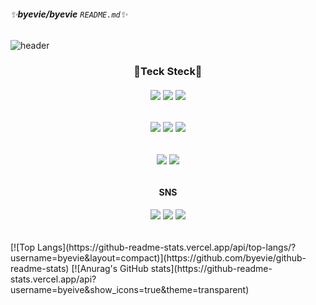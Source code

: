 ###### ✨**byevie/byevie** `README.md`✨

![header](https://capsule-render.vercel.app/api?type=slice&color=gradient&text=%20WooreeKo%20%20&height=200&fontSize=100)

<div align="center">
  <h3>🚀Teck Steck🚀</h3>
  <h6><img src="https://img.shields.io/badge/PhotoShop-31A8FF?style=for-the-badge&logo=Adobe Photoshop&logoColor=white"/>
  <img src="https://img.shields.io/badge/Illustrator-FF9A00?style=for-the-badge&logo=Adobe Illustrator&logoColor=white"/>
  <img src="https://img.shields.io/badge/Figma-F24E1E?style=for-the-badge&logo=Figma&logoColor=white"/></h6>
</div>
<div align="center">
  <h6><img src="https://img.shields.io/badge/HTML-E34F26?style=for-the-badge&logo=HTML5&logoColor=white"/>
  <img src="https://img.shields.io/badge/CSS-1572B6?style=for-the-badge&logo=CSS3&logoColor=white"/>
  <img src="https://img.shields.io/badge/JavaScript-F7DF1E?style=for-the-badge&logo=JavaScript&logoColor=white"/></h6>
</div>
<div align="center">
  <h6><img src="https://img.shields.io/badge/GitHub-181717?style=for-the-badge&logo=GitHub&logoColor=white"/>
  <img src="https://img.shields.io/badge/Visual Studio Code-007ACC?style=for-the-badge&logo=Visual Studio Code&logoColor=white"/></h6>
</div>
<div align="center">
  <h4>SNS</h4>
  <h6><img src="https://img.shields.io/badge/Gmail-EA4335?style=for-the-badge&logo=Gmail&logoColor=white"/>
  <img src="https://img.shields.io/badge/Velog-20C997?style=for-the-badge&logo=Velog&logoColor=white"/>
  <img src="https://img.shields.io/badge/Instagram-E4405F?style=for-the-badge&logo=Instagram&logoColor=white"/></h6>
</div>
[![Top Langs](https://github-readme-stats.vercel.app/api/top-langs/?username=byevie&layout=compact)](https://github.com/byevie/github-readme-stats)
[![Anurag's GitHub stats](https://github-readme-stats.vercel.app/api?username=byeive&show_icons=true&theme=transparent)
